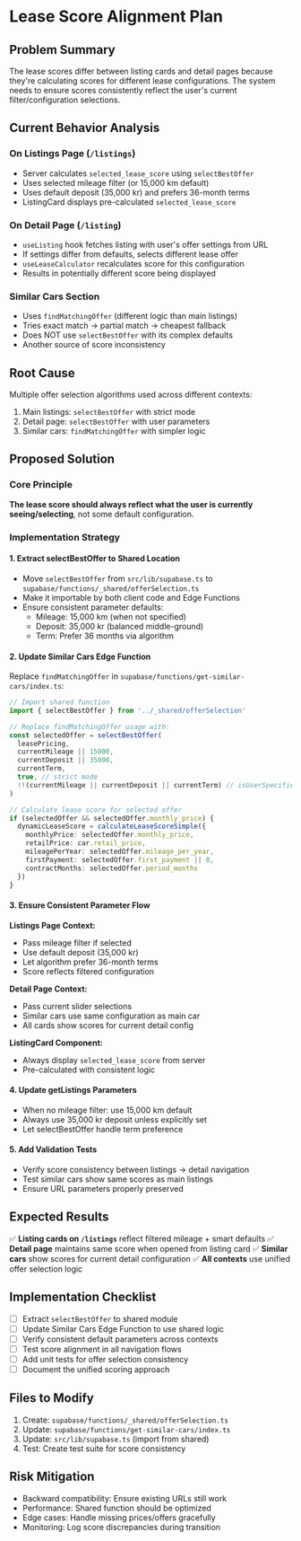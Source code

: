 # Lease Score Alignment Plan

## Problem Summary
The lease scores differ between listing cards and detail pages because they're calculating scores for different lease configurations. The system needs to ensure scores consistently reflect the user's current filter/configuration selections.

## Current Behavior Analysis

### On Listings Page (`/listings`)
- Server calculates `selected_lease_score` using `selectBestOffer`
- Uses selected mileage filter (or 15,000 km default)
- Uses default deposit (35,000 kr) and prefers 36-month terms
- ListingCard displays pre-calculated `selected_lease_score`

### On Detail Page (`/listing`)
- `useListing` hook fetches listing with user's offer settings from URL
- If settings differ from defaults, selects different lease offer
- `useLeaseCalculator` recalculates score for this configuration
- Results in potentially different score being displayed

### Similar Cars Section
- Uses `findMatchingOffer` (different logic than main listings)
- Tries exact match → partial match → cheapest fallback
- Does NOT use `selectBestOffer` with its complex defaults
- Another source of score inconsistency

## Root Cause
Multiple offer selection algorithms used across different contexts:
1. Main listings: `selectBestOffer` with strict mode
2. Detail page: `selectBestOffer` with user parameters
3. Similar cars: `findMatchingOffer` with simpler logic

## Proposed Solution

### Core Principle
**The lease score should always reflect what the user is currently seeing/selecting**, not some default configuration.

### Implementation Strategy

#### 1. Extract selectBestOffer to Shared Location
- Move `selectBestOffer` from `src/lib/supabase.ts` to `supabase/functions/_shared/offerSelection.ts`
- Make it importable by both client code and Edge Functions
- Ensure consistent parameter defaults:
  - Mileage: 15,000 km (when not specified)
  - Deposit: 35,000 kr (balanced middle-ground)
  - Term: Prefer 36 months via algorithm

#### 2. Update Similar Cars Edge Function
Replace `findMatchingOffer` in `supabase/functions/get-similar-cars/index.ts`:

```typescript
// Import shared function
import { selectBestOffer } from '../_shared/offerSelection'

// Replace findMatchingOffer usage with:
const selectedOffer = selectBestOffer(
  leasePricing,
  currentMileage || 15000,
  currentDeposit || 35000,
  currentTerm,
  true, // strict mode
  !!(currentMileage || currentDeposit || currentTerm) // isUserSpecified
)

// Calculate lease score for selected offer
if (selectedOffer && selectedOffer.monthly_price) {
  dynamicLeaseScore = calculateLeaseScoreSimple({
    monthlyPrice: selectedOffer.monthly_price,
    retailPrice: car.retail_price,
    mileagePerYear: selectedOffer.mileage_per_year,
    firstPayment: selectedOffer.first_payment || 0,
    contractMonths: selectedOffer.period_months
  })
}
```

#### 3. Ensure Consistent Parameter Flow

**Listings Page Context:**
- Pass mileage filter if selected
- Use default deposit (35,000 kr)
- Let algorithm prefer 36-month terms
- Score reflects filtered configuration

**Detail Page Context:**
- Pass current slider selections
- Similar cars use same configuration as main car
- All cards show scores for current detail config

**ListingCard Component:**
- Always display `selected_lease_score` from server
- Pre-calculated with consistent logic

#### 4. Update getListings Parameters
- When no mileage filter: use 15,000 km default
- Always use 35,000 kr deposit unless explicitly set
- Let selectBestOffer handle term preference

#### 5. Add Validation Tests
- Verify score consistency between listings → detail navigation
- Test similar cars show same scores as main listings
- Ensure URL parameters properly preserved

## Expected Results

✅ **Listing cards on `/listings`** reflect filtered mileage + smart defaults
✅ **Detail page** maintains same score when opened from listing card
✅ **Similar cars** show scores for current detail configuration
✅ **All contexts** use unified offer selection logic

## Implementation Checklist

- [ ] Extract `selectBestOffer` to shared module
- [ ] Update Similar Cars Edge Function to use shared logic
- [ ] Verify consistent default parameters across contexts
- [ ] Test score alignment in all navigation flows
- [ ] Add unit tests for offer selection consistency
- [ ] Document the unified scoring approach

## Files to Modify

1. Create: `supabase/functions/_shared/offerSelection.ts`
2. Update: `supabase/functions/get-similar-cars/index.ts`
3. Update: `src/lib/supabase.ts` (import from shared)
4. Test: Create test suite for score consistency

## Risk Mitigation

- Backward compatibility: Ensure existing URLs still work
- Performance: Shared function should be optimized
- Edge cases: Handle missing prices/offers gracefully
- Monitoring: Log score discrepancies during transition